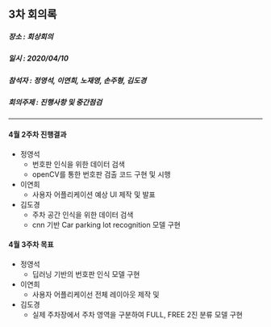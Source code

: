 ## 3차 회의록

##### 장소 :  회상회의

##### 일시 : 2020/04/10

##### 참석자 : 정영석, 이연희, 노재영, 손주형, 김도경

##### 회의주제 :  진행사항 및 중간점검

---

#### 4월 2주차 진행결과

- 정영석
  - 번호판 인식을 위한 데이터 검색
  - openCV를 통한 번호판 검출 코드 구현 및 시행
- 이연희
  - 사용자 어플리케이션 예상 UI 제작 및 발표
- 김도경
  - 주차 공간 인식을 위한 데이터 검색
  - cnn 기반 Car parking lot recognition 모델 구현



#### 4월 3주차 목표

- 정영석
  - 딥러닝 기반의 번호판 인식 모델 구현
- 이연희 
  - 사용자 어플리케이선 전체 레이아웃 제작 및 
- 김도경
  - 실제 주차장에서 주차 영역을 구분하여 FULL, FREE 2진 분류 모델 구현